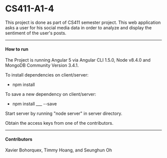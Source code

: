# CS411-A1-4
This project is done as part of CS411 semester project. This web application asks a user for his social media data in order to analyze and display the sentiment of the user's posts.

---
#### How to run

The Project is running Angular 5 via Angular CLI 1.5.0, Node v8.4.0 and MongoDB Community Version 3.4.1.

To install dependencies on client/server:
- npm install

To save a new dependency on client/server:
- npm install ___ --save

Start server by running "node server" in server directory.

Obtain the access keys from one of the contributors.

---
#### Contributors 
Xavier Bohorquex, Timmy Hoang, and Seunghun Oh
 
